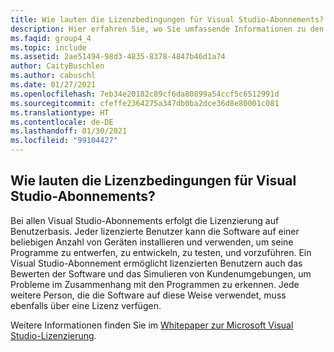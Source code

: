 ```yaml
---
title: Wie lauten die Lizenzbedingungen für Visual Studio-Abonnements?
description: Hier erfahren Sie, wo Sie umfassende Informationen zu den Lizenzbedingungen von Visual Studio finden.
ms.faqid: group4_4
ms.topic: include
ms.assetid: 2ae51494-98d3-4835-8378-4847b46d1a74
author: CaityBuschlen
ms.author: cabuschl
ms.date: 01/27/2021
ms.openlocfilehash: 7eb34e20182c89cf6da80899a54ccf5c6512991d
ms.sourcegitcommit: cfeffe2364275a347db0ba2dce36d8e80001c081
ms.translationtype: HT
ms.contentlocale: de-DE
ms.lasthandoff: 01/30/2021
ms.locfileid: "99104427"
---
```

## <a name="what-are-the-licensing-terms-for-visual-studio-subscriptions"></a>Wie lauten die Lizenzbedingungen für Visual Studio-Abonnements? 

Bei allen Visual Studio-Abonnements erfolgt die Lizenzierung auf Benutzerbasis.  Jeder lizenzierte Benutzer kann die Software auf einer beliebigen Anzahl von Geräten installieren und verwenden, um seine Programme zu entwerfen, zu entwickeln, zu testen, und vorzuführen.  Ein Visual Studio-Abonnement ermöglicht lizenzierten Benutzern auch das Bewerten der Software und das Simulieren von Kundenumgebungen, um Probleme im Zusammenhang mit den Programmen zu erkennen.  Jede weitere Person, die die Software auf diese Weise verwendet, muss ebenfalls über eine Lizenz verfügen. 

Weitere Informationen finden Sie im [Whitepaper zur Microsoft Visual Studio-Lizenzierung](https://aka.ms/vslicensing). 